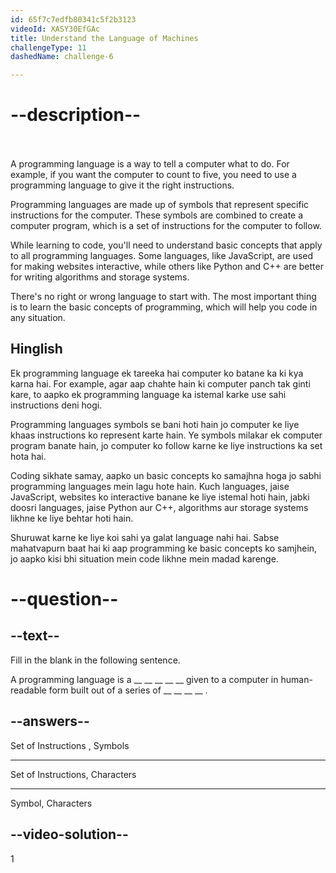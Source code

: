 ```yaml
---
id: 65f7c7edfb80341c5f2b3123
videoId: XASY30EfGAc
title: Understand the Language of Machines
challengeType: 11
dashedName: challenge-6

---
```


# --description--
<br>
<br>
A programming language is a way to tell a computer what to do. For example, if you want the computer to count to five, you need to use a programming language to give it the right instructions.

Programming languages are made up of symbols that represent specific instructions for the computer. These symbols are combined to create a computer program, which is a set of instructions for the computer to follow.

While learning to code, you'll need to understand basic concepts that apply to all programming languages. Some languages, like JavaScript, are used for making websites interactive, while others like Python and C++ are better for writing algorithms and storage systems.

There's no right or wrong language to start with. The most important thing is to learn the basic concepts of programming, which will help you code in any situation.

<h2>Hinglish</h2>

Ek programming language ek tareeka hai computer ko batane ka ki kya karna hai. For example, agar aap chahte hain ki computer panch tak ginti kare, to aapko ek programming language ka istemal karke use sahi instructions deni hogi.

Programming languages symbols se bani hoti hain jo computer ke liye khaas instructions ko represent karte hain. Ye symbols milakar ek computer program banate hain, jo computer ko follow karne ke liye instructions ka set hota hai.

Coding sikhate samay, aapko un basic concepts ko samajhna hoga jo sabhi programming languages mein lagu hote hain. Kuch languages, jaise JavaScript, websites ko interactive banane ke liye istemal hoti hain, jabki doosri languages, jaise Python aur C++, algorithms aur storage systems likhne ke liye behtar hoti hain.

Shuruwat karne ke liye koi sahi ya galat language nahi hai. Sabse mahatvapurn baat hai ki aap programming ke basic concepts ko samjhein, jo aapko kisi bhi situation mein code likhne mein madad karenge.

# --question--

## --text--

Fill in the blank in the following sentence.

A programming language is a __ __ __ __ __ given to a computer in human-readable form built out of a series of __ __ __ __ .


## --answers--

Set of Instructions , Symbols

---

Set of Instructions, Characters

---

Symbol, Characters

## --video-solution--

1

